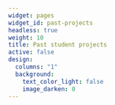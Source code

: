 ```yaml
---
widget: pages
widget_id: past-projects
headless: true
weight: 10
title: Past student projects
active: false
design:
  columns: "1"
  background:
    text_color_light: false
    image_darken: 0
---
```

